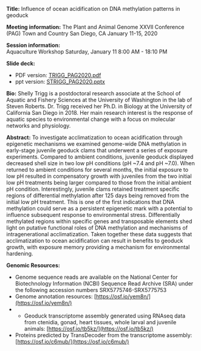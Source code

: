 **Title:** Influence of ocean acidification on
DNA methylation patterns in geoduck

**Meeting information:** 
The Plant and Animal Genome XXVII Conference (PAG)
Town and Country 
San Diego, CA
January 11-15, 2020

**Session information:**  
Aquaculture Workshop 
Saturday, January 11 8:00 AM - 18:10 PM

**Slide deck:** 
- PDF version: [TRIGG_PAG2020.pdf](https://github.com/shellytrigg/talk-pag2020/blob/master/STRIGG_PAG2020.pdf)
- ppt version: [STRIGG_PAG2020.pptx](https://github.com/shellytrigg/talk-pag2020/blob/master/STRIGG_PAG2020.pptx)

**Bio:**  Shelly Trigg is a postdoctoral research associate at the School of Aquatic and Fishery Sciences at the University of Washington in the lab of Steven Roberts. Dr. Trigg received her Ph.D. in Biology at the University of California San Diego in 2018. Her main research interest is the response of aquatic species to environmental change with a focus on molecular networks and physiology.

**Abstract:**  To investigate acclimatization to ocean acidification through epigenetic mechanisms we examined genome-wide DNA methylation in early-stage juvenile geoduck clams that underwent a series of exposure experiments. Compared to ambient conditions, juvenile geoduck displayed decreased shell size in two low pH conditions (pH ~7.4 and pH ~7.0). When returned to ambient conditions for several months, the initial exposure to low pH resulted in compensatory growth with juveniles from the two initial low pH treatments being larger compared to those from the initial ambient pH condition. Interestingly, juvenile clams retained treatment specific regions of differential methylation after 125 days being removed from the initial low pH treatment. This is one of the first indications that DNA methylation could serve as a persistent epigenetic mark with a potential to influence subsequent response to environmental stress. Differentially methylated regions within specific genes and transposable elements shed light on putative functional roles of DNA methylation and mechanisms of intragenerational acclimatization. Taken together these data suggests that acclimatization to ocean acidification can result in benefits to geoduck growth, with exposure memory providing a mechanism for environmental hardening. 

**Genomic Resources:**

- Genome sequence reads are available on the National Center for Biotechnology Information (NCBI) Sequence Read Archive (SRA) under the following accession numbers SRX5775746-SRX5775753
- Genome annotation resources: [https://osf.io/yem8n/](https://osf.io/yem8n/)
- - Geoduck transcriptome assembly generated using RNAseq data from ctenidia, gonad, heart tissues, whole larval and juvenile animals:   [https://osf.io/tb5kz/](https://osf.io/tb5kz/)
- Proteins predicted by TransDecoder from the transcriptome assembly: [https://osf.io/c6mub/](https://osf.io/c6mub/)

